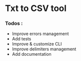# Txt to CSV tool

### Todos :
- Improve errors management
- Add tests
- Improve & customize CLI
- Improve delimiters management 
- Add documentation
